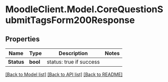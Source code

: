 # MoodleClient.Model.CoreQuestionSubmitTagsForm200Response

## Properties

Name | Type | Description | Notes
------------ | ------------- | ------------- | -------------
**Status** | **bool** | status: true if success | 

[[Back to Model list]](../README.md#documentation-for-models) [[Back to API list]](../README.md#documentation-for-api-endpoints) [[Back to README]](../README.md)

